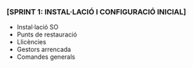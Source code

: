 ### [SPRINT 1: INSTAL·LACIÓ I CONFIGURACIÓ INICIAL]

- Instal·lació SO
- Punts de restauració
- Llicències
- Gestors arrencada
- Comandes generals
